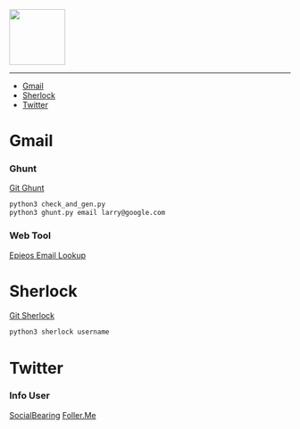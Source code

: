 <picture>
    <source height="100px" srcset="https://user-images.githubusercontent.com/22857002/173634297-3e3bb0b0-434d-4cc2-8bc1-a8eb2d28c5d9.svg#gh-dark-mode-only" media="(prefers-color-scheme: dark)">
    <img height="100px" src="https://user-images.githubusercontent.com/28403617/172730773-319b0623-9842-4170-a9d6-ae41905adb7e.svg#gh-light-mode-only">
</picture>

---

- [Gmail](#gmail)
- [Sherlock](#sherlock)
- [Twitter](#twitter)

# Gmail
### Ghunt
[Git Ghunt](https://github.com/mxrch/GHunt)

```bash
python3 check_and_gen.py
python3 ghunt.py email larry@google.com
```

### Web Tool
[Epieos Email Lookup](https://tools.epieos.com/email.php)

# Sherlock
[Git Sherlock](https://github.com/sherlock-project/sherlock)

```bash
python3 sherlock username
```

# Twitter
### Info User
[SocialBearing](https://socialbearing.com/search/user)
[Foller.Me](https://foller.me/)
